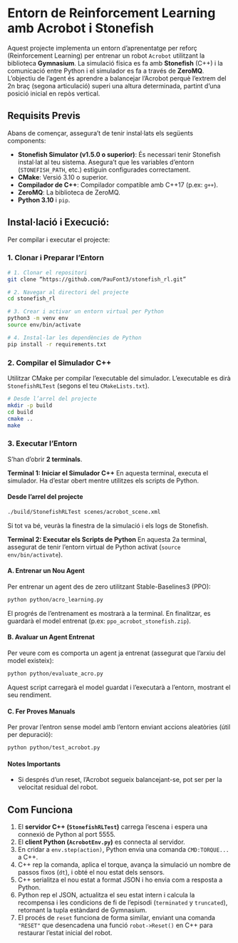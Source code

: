 # Entorn de Reinforcement Learning amb Acrobot i Stonefish

Aquest projecte implementa un entorn d’aprenentatge per reforç (Reinforcement Learning) per entrenar un robot `Acrobot` utilitzant la biblioteca **Gymnasium**. 
La simulació física es fa amb **Stonefish** (C++) i la comunicació  entre Python i el simulador es fa a través de **ZeroMQ**. 
L’objectiu de l’agent és aprendre a balancejar l’Acrobot perquè l’extrem del 2n braç (segona articulació) superi una altura determinada, partint d’una posició inicial en repòs vertical. 

## Requisits Previs

Abans de començar, assegura’t de tenir instal·lats els següents components:
- **Stonefish Simulator (v1.5.0 o superior)**: És necessari tenir Stonefish instal·lat al teu sistema. Asegura’t que les variables d’entorn (`STONEFISH_PATH`, etc.) estiguin configurades correctament.
- **CMake**: Versió 3.10 o superior.
- **Compilador de C++**: Compilador compatible amb C++17 (p.ex: `g++`).
- **ZeroMQ**: La biblioteca de ZeroMQ.
- **Python 3.10** i `pip`. 

## Instal·lació i Execució:
Per compilar i executar el projecte:

### 1. Clonar i Preparar l’Entorn
```bash 
# 1. Clonar el repositori
git clone “https://github.com/PauFont3/stonefish_rl.git”

# 2. Navegar al directori del projecte 
cd stonefish_rl

# 3. Crear i activar un entorn virtual per Python 
python3 -m venv env 
source env/bin/activate 

# 4. Instal·lar les dependències de Python 
pip install -r requirements.txt 
```

### 2. Compilar el Simulador C++ 
Utilitzar CMake per compilar l’executable del simulador. L’executable es dirà `StonefishRLTest` (segons el teu `CMakeLists.txt`). 
```bash 
# Desde l’arrel del projecte
mkdir -p build 
cd build 
cmake .. 
make 
```

### 3. Executar l’Entorn 
S’han d’obrir **2 terminals**. 

**Terminal 1: Iniciar el Simulador C++** 
En aquesta terminal, executa el simulador. Ha d’estar obert mentre utilitzes els scripts de Python. 
#### Desde l’arrel del projecte
```bash  
./build/StonefishRLTest scenes/acrobot_scene.xml 
``` 
Si tot va bé, veuràs la finestra de la simulació i els logs de Stonefish. 

**Terminal 2: Executar els Scripts de Python** 
En aquesta 2a terminal, assegurat de tenir l’entorn virtual de Python activat (`source env/bin/activate`). 

#### A. Entrenar un Nou Agent
Per entrenar un agent des de zero utilitzant Stable-Baselines3 (PPO): 
```bash 
python python/acro_learning.py 
``` 

El progrés de l’entrenament es mostrarà a la terminal. En finalitzar, es guardarà el model entrenat (p.ex: `ppo_acrobot_stonefish.zip`). 

#### B. Avaluar un Agent Entrenat 
Per veure com es comporta un agent ja entrenat (assegurat que l’arxiu del model existeix): 
```bash 
python python/evaluate_acro.py 
``` 
Aquest script carregarà el model guardat i l’executarà a l’entorn, mostrant el seu rendiment. 

#### C. Fer Proves Manuals
Per provar l’entron sense model amb l’entorn enviant accions aleatòries (útil per depuració): 
```bash 
python python/test_acrobot.py 
```

#### Notes Importants
- Si després d’un reset, l’Acrobot segueix balancejant-se, pot ser per la velocitat residual del robot.





## Com Funciona 
1. El **servidor C++ (`StonefishRLTest`)** carrega l’escena i espera una connexió de Python al port 5555.
2. El **client Python (`AcrobotEnv.py`)** es connecta al servidor.
3. En cridar a `env.step(action)`, Python envia una comanda `CMD:TORQUE...` a C++.
4. C++ rep la comanda, aplica el torque, avança la simulació un nombre de passos fixos (`dt`), i obté el nou estat dels sensors.
5. C++ serialitza el nou estat a format JSON i ho envia com a resposta a Python.
6. Python rep el JSON, actualitza el seu estat intern i calcula la recompensa i les condicions de fi de l’episodi (`terminated` y `truncated`), retornant la tupla estàndard de Gymnasium.
7. El procés de `reset` funciona de forma similar, enviant una comanda `"RESET"` que desencadena una funció `robot->Reset()` en C++ para restaurar l’estat inicial del robot.
